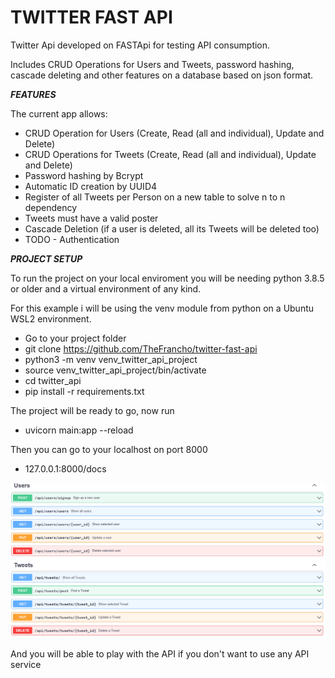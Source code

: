 # TWITTER FAST API

Twitter Api developed on FASTApi for testing API consumption.

Includes CRUD Operations for Users and Tweets, password hashing, cascade deleting and other features on a database based on json format.

***FEATURES***

The current app allows:

- CRUD Operation for Users (Create, Read (all and individual), Update and Delete)
- CRUD  Operations for Tweets (Create, Read (all and individual), Update and Delete)
- Password hashing by Bcrypt
- Automatic ID creation by UUID4
- Register of all Tweets per Person on a new table to solve n to n dependency
- Tweets must have a valid poster
- Cascade Deletion (if a user is deleted, all its Tweets will be deleted too)
- TODO - Authentication

***PROJECT SETUP***

To run the project on your local enviroment you will be needing python 3.8.5 or older and a virtual environment of any kind.

For this example i will be using the venv module from python on a Ubuntu WSL2 environment.

- Go to your project folder
- git clone https://github.com/TheFrancho/twitter-fast-api
- python3 -m venv venv_twitter_api_project
- source venv_twitter_api_project/bin/activate
- cd twitter_api
- pip install -r requirements.txt

The project will be ready to go, now run

- uvicorn main:app --reload

Then you can go to your localhost on port 8000
- 127.0.0.1:8000/docs

![Alt text](static_files/docs_view.png?raw=true "General view")

And you will be able to play with the API if you don't want to use any API service
